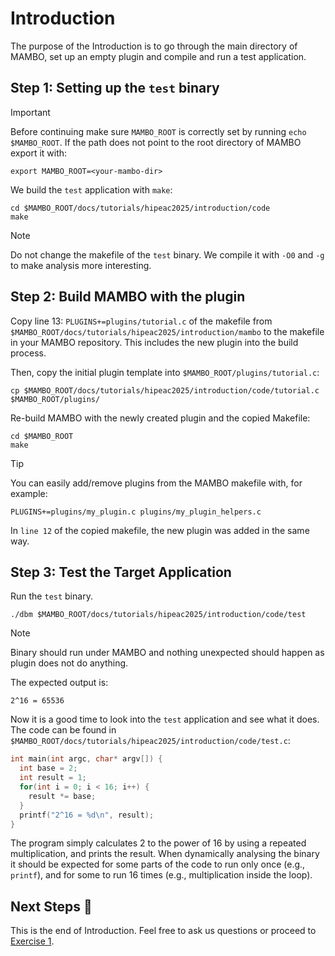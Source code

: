 # Introduction

The purpose of the Introduction is to go through the main directory of MAMBO, set up an empty plugin and compile and run a test application.

## Step 1: Setting up the `test` binary

> [!IMPORTANT]
> Before continuing make sure `MAMBO_ROOT` is correctly set by running `echo $MAMBO_ROOT`. If the path does not point to the root directory of MAMBO export it with:
>
> ```shell
> export MAMBO_ROOT=<your-mambo-dir>
> ```

We build the `test` application with `make`:

```shell
cd $MAMBO_ROOT/docs/tutorials/hipeac2025/introduction/code
make
```

> [!NOTE]
> Do not change the makefile of the `test` binary. We compile it with `-O0` and `-g` to make analysis more interesting.

## Step 2: Build MAMBO with the plugin

Copy line 13: `PLUGINS+=plugins/tutorial.c` of the makefile from `$MAMBO_ROOT/docs/tutorials/hipeac2025/introduction/mambo` to the makefile in your MAMBO repository. This includes the new plugin into the build process.

Then, copy the initial plugin template into `$MAMBO_ROOT/plugins/tutorial.c`:

```shell
cp $MAMBO_ROOT/docs/tutorials/hipeac2025/introduction/code/tutorial.c $MAMBO_ROOT/plugins/
```

Re-build MAMBO with the newly created plugin and the copied Makefile:

```shell
cd $MAMBO_ROOT
make
```

> [!TIP]
> You can easily add/remove plugins from the MAMBO makefile with, for example:
> 
> ```
> PLUGINS+=plugins/my_plugin.c plugins/my_plugin_helpers.c
> ```
> 
> In `line 12` of the copied makefile, the new plugin was added in the same way.

## Step 3: Test the Target Application

Run the `test` binary.

```shell
./dbm $MAMBO_ROOT/docs/tutorials/hipeac2025/introduction/code/test
```

> [!NOTE]
> Binary should run under MAMBO and nothing unexpected should happen as plugin does not do anything.

The expected output is:

```
2^16 = 65536
```

Now it is a good time to look into the `test` application and see what it does. The code can be found in `$MAMBO_ROOT/docs/tutorials/hipeac2025/introduction/code/test.c`:

```c
int main(int argc, char* argv[]) {
  int base = 2;
  int result = 1;
  for(int i = 0; i < 16; i++) {
    result *= base; 
  }
  printf("2^16 = %d\n", result);
}
```

The program simply calculates 2 to the power of 16 by using a repeated multiplication, and prints the result. When dynamically analysing the binary it should be expected for some parts of the code to run only once (e.g., `printf`), and for some to run 16 times (e.g., multiplication inside the loop). 

## Next Steps 👏

This is the end of Introduction. Feel free to ask us questions or proceed to [Exercise 1](../exercise1/README.md).
